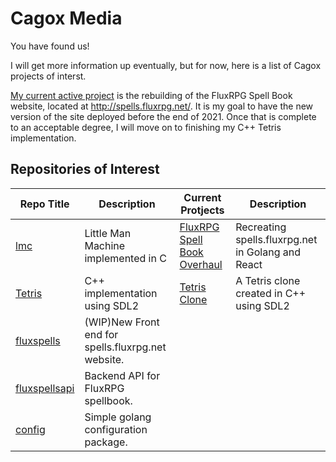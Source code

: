 # Cagox Media

You have found us!

I will get more information up eventually, but for now, here is a list of Cagox projects of interst.

[My current active project](https://github.com/users/cagox/projects/1) is the rebuilding of the FluxRPG Spell Book website, located at http://spells.fluxrpg.net/. It is my goal to have the new version of the site deployed before the end of 2021. Once that is complete to an acceptable degree, I will move on to finishing my C++ Tetris implementation.



## Repositories of Interest

|Repo Title|Description|Current Protjects|Description|
|-------------|-----------|--------------|-----------|
|[lmc](https://github.com/cagox/lmc)|Little Man Machine implemented in C|[FluxRPG Spell Book Overhaul](https://github.com/users/cagox/projects/1)|Recreating spells.fluxrpg.net in Golang and React|
|[Tetris](https://github.com/cagox/tetris/)|C++ implementation using SDL2|[Tetris Clone](https://github.com/users/cagox/projects/2)|A Tetris clone created in C++ using SDL2|
|[fluxspells](https://github.com/cagox/fluxspells)|(WIP)New Front end for spells.fluxrpg.net website.|
|[fluxspellsapi](https://github.com/cagox/fluxspellsapi)|Backend API for FluxRPG spellbook.|
|[config](https://github.com/cagox/config)|Simple golang configuration package.|








<!--
**cagox/cagox** is a ✨ _special_ ✨ repository because its `README.md` (this file) appears on your GitHub profile.

Here are some ideas to get you started:

- 🔭 I’m currently working on ...
- 🌱 I’m currently learning ...
- 👯 I’m looking to collaborate on ...
- 🤔 I’m looking for help with ...
- 💬 Ask me about ...
- 📫 How to reach me: ...
- 😄 Pronouns: ...
- ⚡ Fun fact: ...
-->
